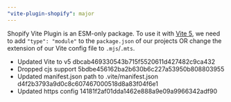 ```yaml
---
"vite-plugin-shopify": major
---
```


Shopify Vite Plugin is an ESM-only package. To use it with [Vite 5](https://vitejs.dev/blog/announcing-vite5), we need
to add `"type": "module"` to the `package.json`
of our projects OR change the extension of our Vite config file to `.mjs`/`.mts`.

- Updated Vite to v5 dbcab469330543b715f5520611d427482c9ca432
- Dropped cjs support 5bdbe456162ba2b630b6c227a53950b808803955
- Updated manifest.json path to .vite/manifest.json d4f2b3793a9d0c8c607467000518d8a83f04f6e1
- Updated https config 14181f2af01dda1462e888a9e09a9966342adf90
